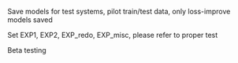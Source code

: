 Save models for test systems, pilot train/test data, only loss-improve models saved
     
Set EXP1, EXP2, EXP_redo, EXP_misc, please refer to proper test
    
Beta testing
  
   
 
